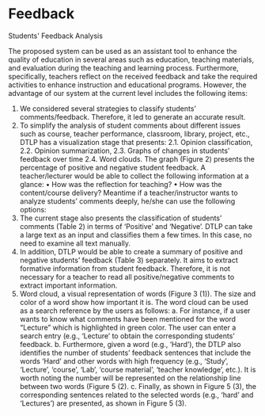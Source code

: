 # Feedback
Students' Feedback Analysis

The proposed system can be used as an assistant tool to enhance the quality of education in several areas such as education, teaching materials, and evaluation during the teaching and learning process. Furthermore, specifically, teachers reflect on the received feedback and take the required activities to enhance instruction and educational programs.
However, the advantage of our system at the current level includes the following items:
1. We considered several strategies to classify students’ comments/feedback. Therefore, it led to generate an accurate result.
2. To simplify the analysis of student comments about different issues such as course, teacher performance, classroom, library, project, etc., DTLP has a visualization stage that presents:
2.1. Opinion classification,
2.2. Opinion summarization,
2.3. Graphs of changes in students’ feedback over time
2.4. Word clouds.
The graph (Figure 2) presents the percentage of positive and negative student feedback. A teacher/lecturer would be able to collect the following information at a glance:
• How was the reflection for teaching?
• How was the content/course delivery?
Meantime if a teacher/instructor wants to analyze students’ comments deeply, he/she can use the following options:
1. The current stage also presents the classification of students’ comments (Table 2) in terms of ‘Positive’ and ‘Negative’. DTLP can take a large text as an input and classifies them a few times. In this case, no need to examine all text manually.
2. In addition, DTLP would be able to create a summary of positive and negative students’ feedback (Table 3) separately. It aims to extract formative information from student feedback. Therefore, it is not necessary for a teacher to read all positive/negative comments to extract important information.
3. Word cloud, a visual representation of words (Figure 3 (1)). The size and color of a word show how important it is. The word cloud can be used as a search reference by the users as follows:
a. For instance, if a user wants to know what comments have been mentioned for the word “Lecture” which is highlighted in green color. The user can enter a search entry (e.g., ‘Lecture’ to obtain the corresponding students' feedback.
b. Furthermore, given a word (e.g., ‘Hard’), the DTLP also identifies the number of students’ feedback sentences that include the words ‘Hard’ and other words with high frequency (e.g., ‘Study’, ‘Lecture’, ‘course’, ‘Lab’, ‘course material’, ‘teacher knowledge’, etc.). It is worth noting the number will be represented on the relationship line between two words (Figure 5 (2).
c. Finally, as shown in Figure 5 (3), the corresponding sentences related to the selected words (e.g., ‘hard’ and ‘Lectures’) are presented, as shown in Figure 5 (3).
